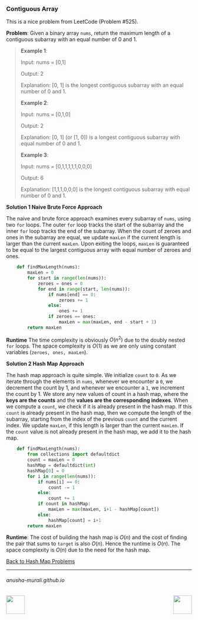 ### Contiguous Array

This is a nice problem from LeetCode (Problem #525). 

**Problem**: Given a binary array `nums`, return the maximum length of a contiguous subarray with an equal 
number of 0 and 1.

> **Example 1**:
> 
> Input: nums = [0,1]
>
> Output: 2
>
> Explanation: [0, 1] is the longest contiguous subarray with an equal number of 0 and 1.
>
> **Example 2**:
> 
> Input: nums = [0,1,0]
>
> Output: 2
>
> Explanation: [0, 1] (or [1, 0]) is a longest contiguous subarray with equal number of 0 and 1.
>
> **Example 3**:
>
> Input: nums = [0,1,1,1,1,1,0,0,0]
>
> Output: 6
>
> Explanation: [1,1,1,0,0,0] is the longest contiguous subarray with equal number of 0 and 1.

**Solution 1 Naive Brute Force Approach**

The naive and brute force approach examines every subarray of `nums`, using two `for` loops. The outer `for` loop tracks the start of the subarray and the inner `for` loop tracks the end of the subarray. When the count of zeroes and ones in the subarray are equal, we update `maxLen` if the current length is larger than the current `maxLen`. Upon exiting the loops, `maxLen` is guaranteed to be equal to the largest contiguous array with equal number of zeroes and ones.

```python
    def findMaxLength(nums):
        maxLen = 0
        for start in range(len(nums)):
            zeroes = ones = 0
            for end in range(start, len(nums)):
                if nums[end] == 0:
                    zeroes += 1
                else:
                    ones += 1
                if zeroes == ones:
                    maxLen = max(maxLen, end - start + 1)
        return maxLen
```

**Runtime** The time complexity is obviously $O(n^2)$ due to the doubly nested `for` loops. The space complexity is $O(1)$ as we are only using constant variables (`zeroes, ones, maxLen`).

**Solution 2 Hash Map Approach**

The hash map approach is quite simple. We initialize `count` to `0`.  As we iterate through the elements in `nums`, whenever we encounter a `0`, we decrement the count by 1, and whenever we encounter a `1`, we increment the count by 1. We store any new values of count in a hash map, where the **keys are the counts** and the **values are the corresponding indexes**. When we compute a `count`, we check if it is already present in the hash map. If this `count` is already present in the hash map, then we compute the length of the subarray, starting from the index of the previous `count` and the current index. We update `maxLen`, if this length is larger than the current `maxLen`.
If the `count` value is not already present in the hash map, we add it to the hash map.

```python
    def findMaxLength(nums):
        from collections import defaultdict
        count = maxLen = 0
        hashMap = defaultdict(int)
        hashMap[0] = 0
        for i in range(len(nums)):
            if nums[i] == 0:
                count -= 1
            else:
                count += 1
            if count in hashMap:
                maxLen = max(maxLen, i+1 - hashMap[count])
            else:
                hashMap[count] = i+1
        return maxLen
```


**Runtime**: The cost of building the hash map is $O(n)$ and the cost of finding the pair that sums to `target` is also $O(n)$. Hence the runtime is $O(n)$. The space complexity is $O(n)$ due to the need for the hash map.

[Back to Hash Map Problems](./problems.md)

* * *
###### anusha-murali.github.io

<img src="https://github.com/anusha-murali/anusha-murali.github.io/assets/111596338/639243aa-2857-4595-a65a-7852762bb002" width="50" height="50" align="left">

[<img src="https://github.com/user-attachments/assets/989cfb30-4fb8-40f8-a812-8a054869aa32" width="50" height="50" align="right">](../index.md)
